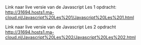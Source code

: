 ﻿

Link naar live versie van de Javascript Les 1 opdracht: http://31694.hosts1.ma-cloud.nl/Javascript%20Les%201/Javascript%20Les%201.html

Link naar live versie van de Javascript Les 2 opdracht http://31694.hosts1.ma-cloud.nl/Javascript%20Les%202/Javascript%20Les%202.html

